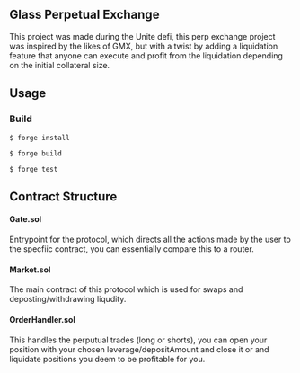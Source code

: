 ## Glass Perpetual Exchange

This project was made during the Unite defi, this perp exchange project was inspired by the likes of GMX, but with a twist by adding a liquidation feature that anyone can execute and profit from the liquidation depending on the initial collateral size.


## Usage

### Build


```shell
$ forge install
```

```shell
$ forge build
```

```shell
$ forge test
```

## Contract Structure


#### Gate.sol
Entrypoint for the protocol, which directs all the actions made by the user to the specfiic contract,
you can essentially compare this to a router.


#### Market.sol
The main contract of this protocol which is used for swaps and deposting/withdrawing liqudity.


#### OrderHandler.sol
This handles the perputual trades (long or shorts), you can open your position with your chosen leverage/depositAmount and close it or and liquidate positions you deem to be profitable for you.

